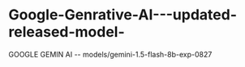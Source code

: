 # Google-Genrative-AI---updated-released-model-
GOOGLE GEMIN AI -- models/gemini-1.5-flash-8b-exp-0827
